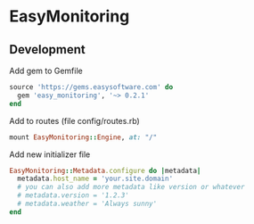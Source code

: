 # EasyMonitoring

## Development

Add gem to Gemfile

```ruby
source 'https://gems.easysoftware.com' do
  gem 'easy_monitoring', '~> 0.2.1'
end
```

Add to routes (file config/routes.rb)
```ruby
mount EasyMonitoring::Engine, at: "/"
```

Add new initializer file
```ruby
EasyMonitoring::Metadata.configure do |metadata|
  metadata.host_name = 'your.site.domain'
  # you can also add more metadata like version or whatever
  # metadata.version = '1.2.3'
  # metadata.weather = 'Always sunny'
end
```